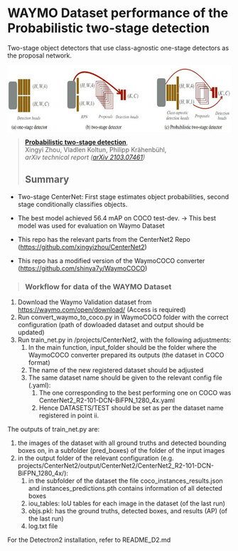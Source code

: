 # WAYMO Dataset performance of the Probabilistic two-stage detection
Two-stage object detectors that use class-agnostic one-stage detectors as the proposal network.


<p align="center"> <img src='projects/CenterNet2/centernet2_docs/centernet2_teaser.jpg' align="center" height="150px"> </p>

> [**Probabilistic two-stage detection**](http://arxiv.org/abs/2103.07461),            
> Xingyi Zhou, Vladlen Koltun, Philipp Kr&auml;henb&uuml;hl,        
> *arXiv technical report ([arXiv 2103.07461](http://arxiv.org/abs/2103.07461))*   
> 
> ## Summary

- Two-stage CenterNet: First stage estimates object probabilities, second stage conditionally classifies objects.

- The best model achieved 56.4 mAP on COCO test-dev. -> This best model was used for evaluation on Waymo Dataset

- This repo has the relevant parts from the CenterNet2 Repo (https://github.com/xingyizhou/CenterNet2)

- This repo has a modified version of the WaymoCOCO converter (https://github.com/shinya7y/WaymoCOCO)

> ### Workflow for data of the WAYMO Dataset
1) Download the Waymo Validation dataset from https://waymo.com/open/download/ (Access is required)
2) Run convert_waymo_to_coco.py in WaymoCOCO folder with the correct configuration (path of dowloaded dataset and output should be updated)
3) Run train_net.py in /projects/CenterNet2, with the following adjustments: 
   1) In the main function, input_folder should be the folder where the WaymoCOCO converter prepared its outputs (the dataset in COCO format)
   2) The name of the new registered dataset should be adjusted
   3) The same dataset name should be given to the relevant config file (.yaml):
      1) The one corresponding to the best performing one on COCO was CenterNet2_R2-101-DCN-BiFPN_1280_4x.yaml
      2) Hence DATASETS/TEST should be set as per the dataset name registered in point ii.
   
The outputs of train_net.py are:
1) the images of the dataset with all ground truths and detected bounding boxes on, in a subfolder (pred_boxes) of the folder of the input images
2) in the output folder of the relevant configuration (e.g. projects/CenterNet2/output/CenterNet2/CenterNet2_R2-101-DCN-BiFPN_1280_4x/):
   1) in the subfolder of the dataset the file coco_instances_results.json and instances_predictions.pth contains information of all detected boxes
   2) iou_tables: IoU tables for each image in the dataset (of the last run)
   3) objs.pkl: has the ground truths, detected boxes, and results (AP) (of the last run)
   4) log.txt file 

For the Detectron2 installation, refer to README_D2.md